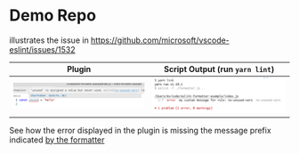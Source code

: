 # Demo Repo

illustrates the issue in https://github.com/microsoft/vscode-eslint/issues/1532

Plugin             |  Script Output (run `yarn lint`)
:-------------------------:|:-------------------------:
![](./img/plugin.png)  |  ![](./img/script.png)

See how the error displayed in the plugin is missing the message prefix indicated [by the formatter](./formatter.js#L9)

